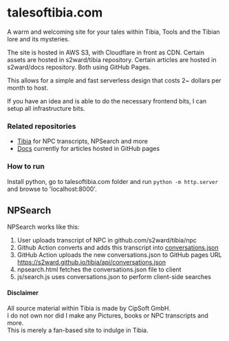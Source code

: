 # talesoftibia.com

A warm and welcoming site for your tales within Tibia, Tools and the Tibian lore and its mysteries.  

The site is hosted in AWS S3, with Cloudflare in front as CDN. Certain assets are hosted in s2ward/tibia repository. Certain articles are hosted in s2ward/docs repository. Both using GitHub Pages.  

This allows for a simple and fast serverless design that costs 2~ dollars per month to host.  

If you have an idea and is able to do the necessary frontend bits, I can setup all infrastructure bits.  

### Related repositories 

- [Tibia](https://github.com/s2ward/tibia) for NPC transcripts, NPSearch and more  
- [Docs](https://github.com/s2ward/docs) currently for articles hosted in GitHub pages

### How to run  

Install python, go to talesoftibia.com folder and run `python -m http.server` and browse to 'localhost:8000'.  

## NPSearch  

NPSearch works like this:  

1. User uploads transcript of NPC in github.com/s2ward/tibia/npc
2. Github Action converts and adds this transcript into [conversations.json](https://github.com/s2ward/tibia/blob/main/api/conversations.json)  
3. GitHub Action uploads the new conversations.json to GitHub pages URL https://s2ward.github.io/tibia/api/conversations.json
4. npsearch.html fetches the conversations.json file to client  
5. js/search.js uses conversations.json to perform client-side searches  

#### Disclaimer  

All source material within Tibia is made by CipSoft GmbH.  
I do not own nor did I make any Pictures, books or NPC transcripts and more.   
This is merely a fan-based site to indulge in Tibia.  
